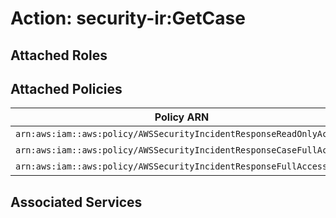 # Action: security-ir:GetCase

## Attached Roles

## Attached Policies

| Policy ARN | Policy Name |
|------------|-------------|
| `arn:aws:iam::aws:policy/AWSSecurityIncidentResponseReadOnlyAccess` | [AWSSecurityIncidentResponseReadOnlyAccess](../policies.md#awssecurityincidentresponsereadonlyaccess) |
| `arn:aws:iam::aws:policy/AWSSecurityIncidentResponseCaseFullAccess` | [AWSSecurityIncidentResponseCaseFullAccess](../policies.md#awssecurityincidentresponsecasefullaccess) |
| `arn:aws:iam::aws:policy/AWSSecurityIncidentResponseFullAccess` | [AWSSecurityIncidentResponseFullAccess](../policies.md#awssecurityincidentresponsefullaccess) |

## Associated Services


